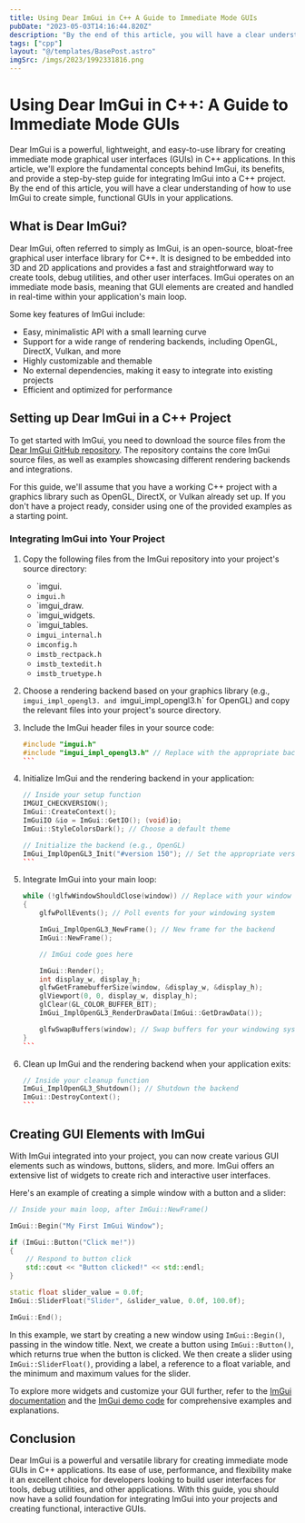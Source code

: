 ```yaml
---
title: Using Dear ImGui in C++ A Guide to Immediate Mode GUIs
pubDate: "2023-05-03T14:16:44.820Z"
description: "By the end of this article, you will have a clear understanding of how to use ImGui to create simple, functional GUIs in your applications."
tags: ["cpp"]
layout: "@/templates/BasePost.astro"
imgSrc: /imgs/2023/1992331816.png
---
```

# Using Dear ImGui in C++: A Guide to Immediate Mode GUIs

Dear ImGui is a powerful, lightweight, and easy-to-use library for creating immediate mode graphical user interfaces (GUIs) in C++ applications. In this article, we'll explore the fundamental concepts behind ImGui, its benefits, and provide a step-by-step guide for integrating ImGui into a C++ project. By the end of this article, you will have a clear understanding of how to use ImGui to create simple, functional GUIs in your applications.

## What is Dear ImGui?

Dear ImGui, often referred to simply as ImGui, is an open-source, bloat-free graphical user interface library for C++. It is designed to be embedded into 3D and 2D applications and provides a fast and straightforward way to create tools, debug utilities, and other user interfaces. ImGui operates on an immediate mode basis, meaning that GUI elements are created and handled in real-time within your application's main loop.

Some key features of ImGui include:

- Easy, minimalistic API with a small learning curve
- Support for a wide range of rendering backends, including OpenGL, DirectX, Vulkan, and more
- Highly customizable and themable
- No external dependencies, making it easy to integrate into existing projects
- Efficient and optimized for performance

## Setting up Dear ImGui in a C++ Project

To get started with ImGui, you need to download the source files from the [Dear ImGui GitHub repository](https://github.com/ocornut/imgui). The repository contains the core ImGui source files, as well as examples showcasing different rendering backends and integrations.

For this guide, we'll assume that you have a working C++ project with a graphics library such as OpenGL, DirectX, or Vulkan already set up. If you don't have a project ready, consider using one of the provided examples as a starting point.

### Integrating ImGui into Your Project

1. Copy the following files from the ImGui repository into your project's source directory:

   - `imgui.
   - `imgui.h`
   - `imgui_draw.
   - `imgui_widgets.
   - `imgui_tables.
   - `imgui_internal.h`
   - `imconfig.h`
   - `imstb_rectpack.h`
   - `imstb_textedit.h`
   - `imstb_truetype.h`

2. Choose a rendering backend based on your graphics library (e.g., `imgui_impl_opengl3. and `imgui_impl_opengl3.h` for OpenGL) and copy the relevant files into your project's source directory.

3. Include the ImGui header files in your source code:

   ````cpp
   #include "imgui.h"
   #include "imgui_impl_opengl3.h" // Replace with the appropriate backend
   ```

4. Initialize ImGui and the rendering backend in your application:

   ````cpp
   // Inside your setup function
   IMGUI_CHECKVERSION();
   ImGui::CreateContext();
   ImGuiIO &io = ImGui::GetIO(); (void)io;
   ImGui::StyleColorsDark(); // Choose a default theme

   // Initialize the backend (e.g., OpenGL)
   ImGui_ImplOpenGL3_Init("#version 150"); // Set the appropriate version for your graphics library
   ```

5. Integrate ImGui into your main loop:

   ````cpp
   while (!glfwWindowShouldClose(window)) // Replace with your window loop condition
   {
       glfwPollEvents(); // Poll events for your windowing system

       ImGui_ImplOpenGL3_NewFrame(); // New frame for the backend
       ImGui::NewFrame();

       // ImGui code goes here

       ImGui::Render();
       int display_w, display_h;
       glfwGetFramebufferSize(window, &display_w, &display_h);
       glViewport(0, 0, display_w, display_h);
       glClear(GL_COLOR_BUFFER_BIT);
       ImGui_ImplOpenGL3_RenderDrawData(ImGui::GetDrawData());

       glfwSwapBuffers(window); // Swap buffers for your windowing system
   }
   ```

6. Clean up ImGui and the rendering backend when your application exits:

   ````cpp
   // Inside your cleanup function
   ImGui_ImplOpenGL3_Shutdown(); // Shutdown the backend
   ImGui::DestroyContext();
   ```

## Creating GUI Elements with ImGui

With ImGui integrated into your project, you can now create various GUI elements such as windows, buttons, sliders, and more. ImGui offers an extensive list of widgets to create rich and interactive user interfaces.

Here's an example of creating a simple window with a button and a slider:

```cpp
// Inside your main loop, after ImGui::NewFrame()

ImGui::Begin("My First ImGui Window");

if (ImGui::Button("Click me!"))
{
    // Respond to button click
    std::cout << "Button clicked!" << std::endl;
}

static float slider_value = 0.0f;
ImGui::SliderFloat("Slider", &slider_value, 0.0f, 100.0f);

ImGui::End();
```

In this example, we start by creating a new window using `ImGui::Begin()`, passing in the window title. Next, we create a button using `ImGui::Button()`, which returns true when the button is clicked. We then create a slider using `ImGui::SliderFloat()`, providing a label, a reference to a float variable, and the minimum and maximum values for the slider.

To explore more widgets and customize your GUI further, refer to the [ImGui documentation](https://github.com/ocornut/imgui/blob/master/docs/README.md) and the [ImGui demo code](https://github.com/ocornut/imgui/blob/master/imgui_demo.cpp) for comprehensive examples and explanations.

## Conclusion

Dear ImGui is a powerful and versatile library for creating immediate mode GUIs in C++ applications. Its ease of use, performance, and flexibility make it an excellent choice for developers looking to build user interfaces for tools, debug utilities, and other applications. With this guide, you should now have a solid foundation for integrating ImGui into your projects and creating functional, interactive GUIs.
